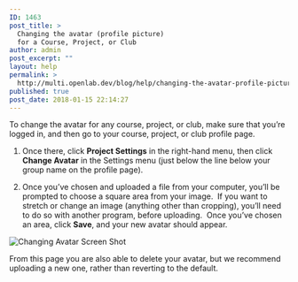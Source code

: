 ```yaml
---
ID: 1463
post_title: >
  Changing the avatar (profile picture)
  for a Course, Project, or Club
author: admin
post_excerpt: ""
layout: help
permalink: >
  http://multi.openlab.dev/blog/help/changing-the-avatar-profile-picture-for-a-course-project-or-club/
published: true
post_date: 2018-01-15 22:14:27
---
```

To change the avatar for any course, project, or club, make sure that you’re logged in, and then go to your course, project, or club profile page.

1. Once there, click <strong>Project Settings</strong> in the right-hand menu, then click <strong>Change Avatar</strong> in the Settings menu (just below the line below your group name on the profile page).

2. Once you’ve chosen and uploaded a file from your computer, you’ll be prompted to choose a square area from your image.  If you want to stretch or change an image (anything other than cropping), you’ll need to do so with another program, before uploading.  Once you’ve chosen an area, click <strong>Save</strong>, and your new avatar should appear.

<img class="alignnone wp-image-36486 size-full" src="https://openlab.citytech.cuny.edu/wp-content/uploads/2012/08/Changing_Avatar_1_V2.png" sizes="(max-width: 1200px) 100vw, 1200px" srcset="https://openlab.citytech.cuny.edu/wp-content/uploads/2012/08/Changing_Avatar_1_V2.png 1200w, https://openlab.citytech.cuny.edu/wp-content/uploads/2012/08/Changing_Avatar_1_V2-300x163.png 300w, https://openlab.citytech.cuny.edu/wp-content/uploads/2012/08/Changing_Avatar_1_V2-1024x556.png 1024w, https://openlab.citytech.cuny.edu/wp-content/uploads/2012/08/Changing_Avatar_1_V2-32x17.png 32w" alt="Changing Avatar Screen Shot" />

From this page you are also able to delete your avatar, but we recommend uploading a new one, rather than reverting to the default.